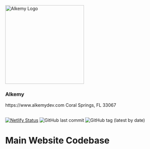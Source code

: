 <img src="https://www.alkemy.dev/assets/alkemy_logo_vertical.png" width="250" alt="Alkemy Logo" title="Alkemy Logo">

<h3>Alkemy</h3>
https://www.alkemydev.com
Coral Springs, FL 33067<br><br>

[![Netlify Status](https://api.netlify.com/api/v1/badges/85cc0fc2-4ee3-4404-bc9a-498a8e1fecf8/deploy-status)](https://app.netlify.com/sites/alkemy/deploys)
![GitHub last commit](https://img.shields.io/github/last-commit/jferragut/alkemy?style=plastic)
![GitHub tag (latest by date)](https://img.shields.io/github/v/tag/jferragut/alkemy)
<br>
# Main Website Codebase